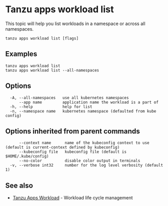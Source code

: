 # Tanzu apps workload list

This topic will help you list workloads in a namespace or across all namespaces.

```
tanzu apps workload list [flags]
```

## <a id="examples"></a>Examples

```
tanzu apps workload list
tanzu apps workload list --all-namespaces
```

## <a id="options"></a>Options

```
  -A, --all-namespaces   use all kubernetes namespaces
      --app name         application name the workload is a part of
  -h, --help             help for list
  -n, --namespace name   kubernetes namespace (defaulted from kube config)
```

## <a id="parent-commands-options"></a>Options inherited from parent commands

```
      --context name      name of the kubeconfig context to use (default is current-context defined by kubeconfig)
      --kubeconfig file   kubeconfig file (default is $HOME/.kube/config)
      --no-color          disable color output in terminals
  -v, --verbose int32     number for the log level verbosity (default 1)
```

## <a id="see-also"></a> See also

* [Tanzu Apps Workload](tanzu-apps-workload.md) - Workload life cycle management
